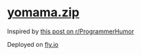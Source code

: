 # [yomama.zip](https://yomama.zip)

Inspired by [this post on r/ProgrammerHumor](https://www.reddit.com/r/ProgrammerHumor/comments/13pzxea/httpsyourmomzip/?utm_source=share&utm_medium=web3x&utm_name=web3xcss&utm_term=1&utm_content=share_button)

Deployed on [fly.io](https://fly.io/)
